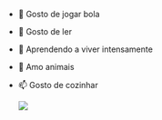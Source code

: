 - 👋 Gosto de jogar bola
- 👀  Gosto de ler
- 🌱 Aprendendo a viver intensamente
- 💞️ Amo animais
- 📫 Gosto de cozinhar


  
  ![](https://tenor.com/pt-BR/view/cat-cat-love-cat-heart-cat-heart-eyes-heart-eyes-gif-23823346)
